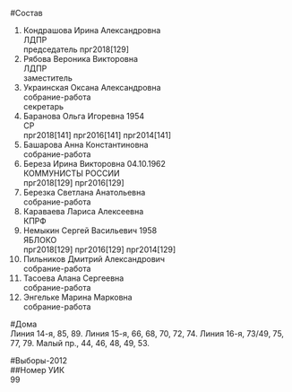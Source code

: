 #Состав  
1. Кондрашова Ирина Александровна  
    ЛДПР  
    председатель прг2018[129]  
2. Рябова Вероника Викторовна  
    ЛДПР  
    заместитель  
3. Украинская Оксана Александровна  
    собрание-работа  
    секретарь  
4. Баранова Ольга Игоревна 1954  
    СР  
    прг2018[141] прг2016[141] прг2014[141]  
5. Башарова Анна Константиновна  
    собрание-работа  
6. Береза Ирина Викторовна 04.10.1962  
    КОММУНИСТЫ РОССИИ  
    прг2018[129] прг2016[129]  
7. Березка Светлана Анатольевна  
    собрание-работа  
8. Караваева Лариса Алексеевна  
    КПРФ  
9. Немыкин Сергей Васильевич 1958  
    ЯБЛОКО  
    прг2018[129] прг2016[129] прг2014[129]  
10. Пильников Дмитрий Александрович  
    собрание-работа  
11. Тасоева Алана Сергеевна  
    собрание-работа  
12. Энгельке Марина Марковна  
    собрание-работа  
  
#Дома  
Линия 14-я,     85, 89. Линия 15-я,     66, 68, 70, 72, 74. Линия 16-я,     73/49, 75, 77, 79. Малый пр.,     44, 46, 48, 49, 53.  
  
#Выборы-2012  
##Номер УИК  
99  

